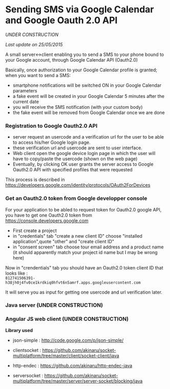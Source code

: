 # Sending SMS via Google Calendar and Google Oauth 2.0 API #

<i>UNDER CONSTRUCTION</i>

<i>Last update on 25/05/2015</i>

A small server<->client enabling you to send a SMS to your phone bound to your Google account, through Google Calendar API (Oauth2.0)

Basically, once authorization to your Google Calendar profile is granted; when you want to send a SMS:
* smartphone notifications will be switched ON in your Google Calendar parameters
* a fake event will be created in your Google Calendar 5 minutes after the current date
* you will receive the SMS notification (with your custom body)
* the fake event will be removed from Google Calendar once we are done

<h3>Registration to Google Oauth2.0 API</h3>

* server request an usercode and a verification url for the user to be able to access his/her Google login page.
* these verification url and usercode are sent to user interface.
* Web client open the google device login page in which the user will have to copy/paste the usercode (shown on the web page)
* Eventually, by clicking OK user grants the server access to Google Oauth2.0 API with specified profiles that were requested

This process is described in https://developers.google.com/identity/protocols/OAuth2ForDevices

<h3>Get an Oauth2.0 token from Google developper console</h3>

For your application to be abled to request token for Oauth2.0 google API, you have to get one Oauth2.0 token from https://console.developers.google.com

* First create a project
* in "credentials" tab "create a new client ID" choose "installed application",quote "other" and "create client ID"
* in "consent screen" tab choose tour email address and a product name (it should apparently match your project id name but I may be wrong here)

Now in "crendentials" tab you should have an Oauth2.0 token client ID that looks like :<br/>
``812741506391-h38jh0j4fv0ce1krdkiq0hfvt6n5amrf.apps.googleusercontent.com``

It will serve you as input for getting one usercode and url verification later.

<h3>Java server (UNDER CONSTRUCTION)</h3>


<h3>Angular JS web client (UNDER CONSTRUCTION)</h3>


<b>Library used</b>

* json-simple  : http://code.google.com/p/json-simple/

* clientsocket : https://github.com/akinaru/socket-multiplatform/tree/master/client/socket-client/java

* http-endec   : https://github.com/akinaru/http-endec-java

* serversocket : https://github.com/akinaru/socket-multiplatform/tree/master/server/server-socket/blocking/java
